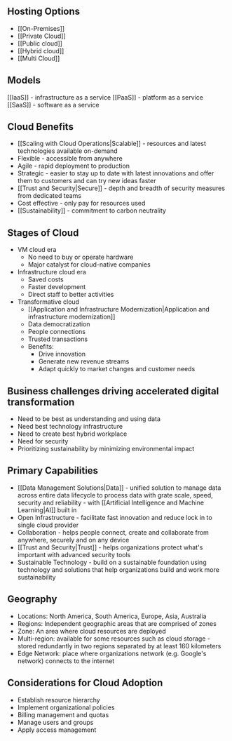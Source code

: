 
## Hosting Options

- [[On-Premises]]
- [[Private Cloud]]
- [[Public cloud]]
- [[Hybrid cloud]]
- [[Multi Cloud]]

## Models

[[IaaS]] - infrastructure as a service
[[PaaS]] - platform as a service
[[SaaS]] - software as a service

## Cloud Benefits

- [[Scaling with Cloud Operations|Scalable]] - resources and latest technologies available on-demand
- Flexible - accessible from anywhere
- Agile - rapid deployment to production
- Strategic - easier to stay up to date with latest innovations and offer them to customers and can try new ideas faster
- [[Trust and Security|Secure]] - depth and breadth of security measures from dedicated teams
- Cost effective - only pay for resources used
- [[Sustainability]] - commitment to carbon neutrality

## Stages of Cloud 
 - VM cloud era
	 - No need to buy or operate hardware
	 - Major catalyst for cloud-native companies
 - Infrastructure cloud era
	 - Saved costs
	 - Faster development
	 - Direct staff to better activities
 -  Transformative cloud
	 - [[Application and Infrastructure Modernization|Application and infrastructure modernization]]
	 - Data democratization
	 - People connections
	 - Trusted transactions
	 - Benefits:
		 - Drive innovation
		 - Generate new revenue streams
		 - Adapt quickly to market changes and customer needs


## Business challenges driving accelerated digital transformation

- Need to be best as understanding and using data
- Need best technology infrastructure
- Need to create best hybrid workplace
- Need for security
- Prioritizing sustainability by minimizing environmental impact


## Primary Capabilities

- [[Data Management Solutions|Data]] - unified solution to manage data across entire data lifecycle to process data with grate scale, speed, security and reliability - with [[Artificial Intelligence and Machine Learning|AI]] built in
- Open Infrastructure - facilitate fast innovation and reduce lock in to single cloud provider
- Collaboration - helps people connect, create and collaborate from anywhere, securely and on any device
- [[Trust and Security|Trust]] - helps organizations protect what's important with advanced security tools
- Sustainable Technology - build on a sustainable foundation using technology and solutions that help organizations build and work more sustainability

## Geography

- Locations: North America, South America, Europe, Asia, Australia
- Regions: Independent geographic areas that are comprised of zones
- Zone: An area where cloud resources are deployed
- Multi-region: available for some resources such as cloud storage - stored redundantly in two regions separated by at least 160 kilometers
- Edge Network: place where organizations network (e.g. Google's network) connects to the internet

## Considerations for Cloud Adoption

- Establish resource hierarchy
- Implement organizational policies
- Billing management and quotas
- Manage users and groups
- Apply access management

